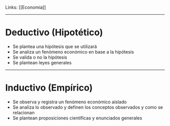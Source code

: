 Links: [[Economía]]
___

# Deductivo (Hipotético)
- Se plantea una hipótesis que se utilizará
- Se analiza un fenómeno económico en base a la hipótesis
- Se valida o no la hipótesis
- Se plantean leyes generales

___
# Inductivo (Empírico)
- Se observa y registra un fenómeno económico aislado
- Se analiza lo observado y definen los conceptos observados y como se relacionan
- Se plantean proposiciones científicas y enunciados generales